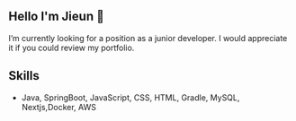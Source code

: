 ## Hello I'm Jieun 👋 
I’m currently looking for a position as a junior developer. I would appreciate it if you could review my portfolio.

## Skills
- Java, SpringBoot, JavaScript, CSS, HTML, Gradle, MySQL, Nextjs,Docker, AWS

